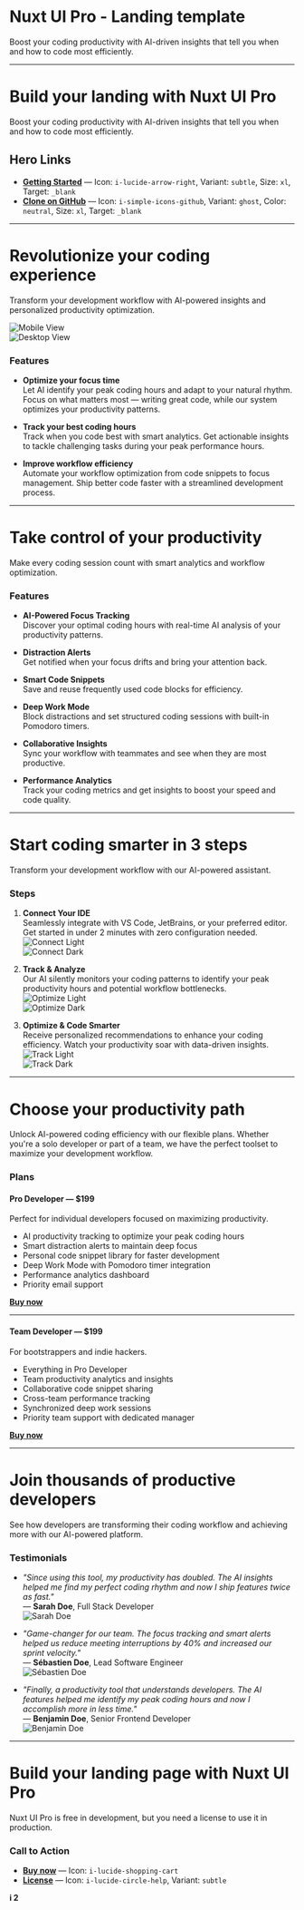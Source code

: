 # Nuxt UI Pro - Landing template

Boost your coding productivity with AI-driven insights that tell you when and how to code most efficiently.

---

# Build your landing with <span class="text-primary">Nuxt UI Pro</span>

Boost your coding productivity with AI-driven insights that tell you when and how to code most efficiently.

## Hero Links

- **[Getting Started](https://ui.nuxt.com/getting-started/installation/pro/nuxt)** — Icon: `i-lucide-arrow-right`, Variant: `subtle`, Size: `xl`, Target: `_blank`
- **[Clone on GitHub](https://github.com/nuxt-ui-pro/landing)** — Icon: `i-simple-icons-github`, Variant: `ghost`, Color: `neutral`, Size: `xl`, Target: `_blank`

---

# <span class="text-primary">Revolutionize</span> your coding experience

Transform your development workflow with AI-powered insights and personalized productivity optimization.

![Mobile View](/images/macbook-mobile.svg)  
![Desktop View](/images/macbook.svg)

### Features

- **Optimize your focus time**  
  Let AI identify your peak coding hours and adapt to your natural rhythm. Focus on what matters most — writing great code, while our system optimizes your productivity patterns.

- **Track your best coding hours**  
  Track when you code best with smart analytics. Get actionable insights to tackle challenging tasks during your peak performance hours.

- **Improve workflow efficiency**  
  Automate your workflow optimization from code snippets to focus management. Ship better code faster with a streamlined development process.

---

# Take control of your <span class="text-primary">productivity</span>

Make every coding session count with smart analytics and workflow optimization.

### Features

- **AI-Powered Focus Tracking**  
  Discover your optimal coding hours with real-time AI analysis of your productivity patterns.

- **Distraction Alerts**  
  Get notified when your focus drifts and bring your attention back.

- **Smart Code Snippets**  
  Save and reuse frequently used code blocks for efficiency.

- **Deep Work Mode**  
  Block distractions and set structured coding sessions with built-in Pomodoro timers.

- **Collaborative Insights**  
  Sync your workflow with teammates and see when they are most productive.

- **Performance Analytics**  
  Track your coding metrics and get insights to boost your speed and code quality.

---

# Start coding smarter in <span class="text-primary">3 steps</span>

Transform your development workflow with our AI-powered assistant.

### Steps

1. **Connect Your IDE**  
   Seamlessly integrate with VS Code, JetBrains, or your preferred editor. Get started in under 2 minutes with zero configuration needed.  
   ![Connect Light](/images/light/connect.svg)  
   ![Connect Dark](/images/dark/connect.svg)

2. **Track & Analyze**  
   Our AI silently monitors your coding patterns to identify your peak productivity hours and potential workflow bottlenecks.  
   ![Optimize Light](/images/light/optimize.svg)  
   ![Optimize Dark](/images/dark/optimize.svg)

3. **Optimize & Code Smarter**  
   Receive personalized recommendations to enhance your coding efficiency. Watch your productivity soar with data-driven insights.  
   ![Track Light](/images/light/track.svg)  
   ![Track Dark](/images/dark/track.svg)

---

# Choose your <span class="text-primary">productivity</span> path

Unlock AI-powered coding efficiency with our flexible plans. Whether you're a solo developer or part of a team, we have the perfect toolset to maximize your development workflow.

### Plans

#### Pro Developer — **$199**

Perfect for individual developers focused on maximizing productivity.

- AI productivity tracking to optimize your peak coding hours
- Smart distraction alerts to maintain deep focus
- Personal code snippet library for faster development
- Deep Work Mode with Pomodoro timer integration
- Performance analytics dashboard
- Priority email support

**[Buy now](#)**

---

#### Team Developer — **$199**

For bootstrappers and indie hackers.

- Everything in Pro Developer
- Team productivity analytics and insights
- Collaborative code snippet sharing
- Cross-team performance tracking
- Synchronized deep work sessions
- Priority team support with dedicated manager

**[Buy now](#)**

---

# Join thousands of productive <span class="text-primary">developers</span>

See how developers are transforming their coding workflow and achieving more with our AI-powered platform.

### Testimonials

- _"Since using this tool, my productivity has doubled. The AI insights helped me find my perfect coding rhythm and now I ship features twice as fast."_  
  — **Sarah Doe**, Full Stack Developer  
  ![Sarah Doe](https://ipx.nuxt.com/f_auto,s_192x192/gh_avatar/SarahM19)

- _"Game-changer for our team. The focus tracking and smart alerts helped us reduce meeting interruptions by 40% and increased our sprint velocity."_  
  — **Sébastien Doe**, Lead Software Engineer  
  ![Sébastien Doe](https://ipx.nuxt.com/f_auto,s_192x192/gh_avatar/atinux)

- _"Finally, a productivity tool that understands developers. The AI features helped me identify my peak coding hours and now I accomplish more in less time."_  
  — **Benjamin Doe**, Senior Frontend Developer  
  ![Benjamin Doe](https://ipx.nuxt.com/f_auto,s_192x192/gh_avatar/benjamincanac)

---

# Build your landing page with <span class="text-primary">Nuxt UI Pro</span>

Nuxt UI Pro is free in development, but you need a license to use it in production.

### Call to Action

- **[Buy now](https://ui.nuxt.com/pro/purchase)** — Icon: `i-lucide-shopping-cart`
- **[License](https://ui.nuxt.com/getting-started/license)** — Icon: `i-lucide-circle-help`, Variant: `subtle`


**i 2**